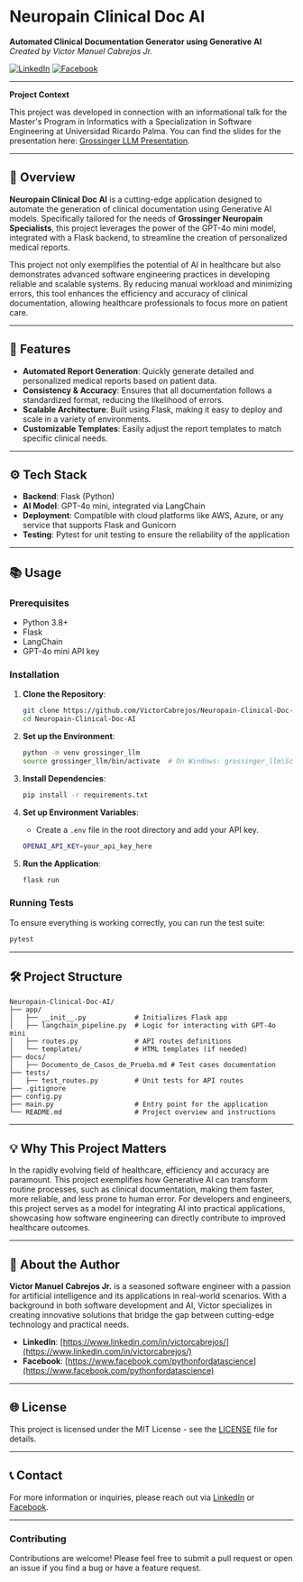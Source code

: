 
# Neuropain Clinical Doc AI

**Automated Clinical Documentation Generator using Generative AI**  
*Created by Victor Manuel Cabrejos Jr.*

[![LinkedIn](https://img.shields.io/badge/LinkedIn-Connect-blue)](https://www.linkedin.com/in/victorcabrejos/) 
[![Facebook](https://img.shields.io/badge/Facebook-Follow-blue)](https://www.facebook.com/pythonfordatascience)

---
**Project Context**

This project was developed in connection with an informational talk for the Master's Program in Informatics with a Specialization in Software Engineering at Universidad Ricardo Palma. You can find the slides for the presentation here: [Grossinger LLM Presentation](https://www.dropbox.com/scl/fi/3wj1bk97gxqvnfyswa4kn/grossinger_llm_pres.pdf?rlkey=35gcbmw7duijo9ie3txw4ukrx&st=b2zb0wx8&dl=0).

---

## 📜 Overview

**Neuropain Clinical Doc AI** is a cutting-edge application designed to automate the generation of clinical documentation using Generative AI models. Specifically tailored for the needs of **Grossinger Neuropain Specialists**, this project leverages the power of the GPT-4o mini model, integrated with a Flask backend, to streamline the creation of personalized medical reports.

This project not only exemplifies the potential of AI in healthcare but also demonstrates advanced software engineering practices in developing reliable and scalable systems. By reducing manual workload and minimizing errors, this tool enhances the efficiency and accuracy of clinical documentation, allowing healthcare professionals to focus more on patient care.

---

## 🚀 Features

- **Automated Report Generation**: Quickly generate detailed and personalized medical reports based on patient data.
- **Consistency & Accuracy**: Ensures that all documentation follows a standardized format, reducing the likelihood of errors.
- **Scalable Architecture**: Built using Flask, making it easy to deploy and scale in a variety of environments.
- **Customizable Templates**: Easily adjust the report templates to match specific clinical needs.

---

## ⚙️ Tech Stack

- **Backend**: Flask (Python)
- **AI Model**: GPT-4o mini, integrated via LangChain
- **Deployment**: Compatible with cloud platforms like AWS, Azure, or any service that supports Flask and Gunicorn
- **Testing**: Pytest for unit testing to ensure the reliability of the application

---

## 📚 Usage

### Prerequisites

- Python 3.8+
- Flask
- LangChain
- GPT-4o mini API key

### Installation

1. **Clone the Repository**:
   ```bash
   git clone https://github.com/VictorCabrejos/Neuropain-Clinical-Doc-AI.git
   cd Neuropain-Clinical-Doc-AI
   ```

2. **Set up the Environment**:
   ```bash
   python -m venv grossinger_llm
   source grossinger_llm/bin/activate  # On Windows: grossinger_llm\Scriptsctivate
   ```

3. **Install Dependencies**:
   ```bash
   pip install -r requirements.txt
   ```

4. **Set up Environment Variables**:
   - Create a `.env` file in the root directory and add your API key.
   ```bash
   OPENAI_API_KEY=your_api_key_here
   ```

5. **Run the Application**:
   ```bash
   flask run
   ```

### Running Tests

To ensure everything is working correctly, you can run the test suite:

```bash
pytest
```

---

## 🛠️ Project Structure

```plaintext
Neuropain-Clinical-Doc-AI/
├── app/
│   ├── __init__.py            # Initializes Flask app
│   ├── langchain_pipeline.py  # Logic for interacting with GPT-4o mini
│   ├── routes.py              # API routes definitions
│   └── templates/             # HTML templates (if needed)
├── docs/
│   ├── Documento_de_Casos_de_Prueba.md # Test cases documentation
├── tests/
│   ├── test_routes.py         # Unit tests for API routes
├── .gitignore
├── config.py
├── main.py                    # Entry point for the application
└── README.md                  # Project overview and instructions
```

---

## 💡 Why This Project Matters

In the rapidly evolving field of healthcare, efficiency and accuracy are paramount. This project exemplifies how Generative AI can transform routine processes, such as clinical documentation, making them faster, more reliable, and less prone to human error. For developers and engineers, this project serves as a model for integrating AI into practical applications, showcasing how software engineering can directly contribute to improved healthcare outcomes.

---

## 👤 About the Author

**Victor Manuel Cabrejos Jr.** is a seasoned software engineer with a passion for artificial intelligence and its applications in real-world scenarios. With a background in both software development and AI, Victor specializes in creating innovative solutions that bridge the gap between cutting-edge technology and practical needs.

- **LinkedIn**: [https://www.linkedin.com/in/victorcabrejos/](https://www.linkedin.com/in/victorcabrejos/)
- **Facebook**: [https://www.facebook.com/pythonfordatascience](https://www.facebook.com/pythonfordatascience)

---

## 🌐 License

This project is licensed under the MIT License - see the [LICENSE](LICENSE) file for details.

---

## 📞 Contact

For more information or inquiries, please reach out via [LinkedIn](https://www.linkedin.com/in/victorcabrejos/) or [Facebook](https://www.facebook.com/pythonfordatascience).

---

### Contributing

Contributions are welcome! Please feel free to submit a pull request or open an issue if you find a bug or have a feature request.
